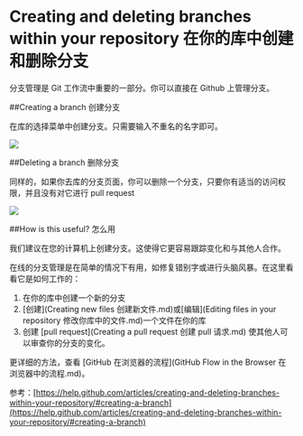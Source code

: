 
Creating and deleting branches within your repository 在你的库中创建和删除分支
===========

分支管理是 Git 工作流中重要的一部分。你可以直接在 Github 上管理分支。

##Creating a branch 创建分支

在库的选择菜单中创建分支。只需要输入不重名的名字即可。

![](https://help.github.com/assets/images/help/branch/branch-selection-dropdown.png)

##Deleting a branch 删除分支

同样的，如果你去库的分支页面，你可以删除一个分支，只要你有适当的访问权限，并且没有对它进行 pull request

![](https://help.github.com/assets/images/help/branches/branches-overview.png)

##How is this useful? 怎么用

我们建议在您的计算机上创建分支。这使得它更容易跟踪变化和与其他人合作。

在线的分支管理是在简单的情况下有用，如修复错别字或进行头脑风暴。在这里看看它是如何工作的：

1. 在你的库中创建一个新的分支
2. [创建](Creating new files 创建新文件.md)或[编辑](Editing files in your repository 修改你库中的文件.md)一个文件在你的库
3. 创建 [pull request](Creating a pull request 创建 pull 请求.md) 使其他人可以审查你的分支的变化。


更详细的方法，查看 [GitHub 在浏览器的流程](GitHub Flow in the Browser 在浏览器中的流程.md)。


参考：[https://help.github.com/articles/creating-and-deleting-branches-within-your-repository/#creating-a-branch](https://help.github.com/articles/creating-and-deleting-branches-within-your-repository/#creating-a-branch)